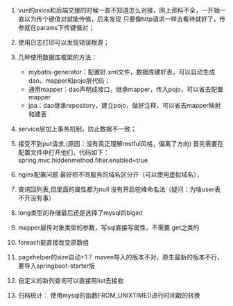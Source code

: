 1. vue的axios和后端交接的时候一直不知道怎么对接，网上资料不全，一开始一直以为传个键值对就能传值，后来发现
只要像http请求一样去看待就好了，传参就在params下传键值对；

2. 使用日志打印可以发现错误根源；

3. 几种使用数据库框架的方法：
    - mybatis-generator：配置好.xml文件，数据库建好表，可以自动生成dao、mapper和pojo层代码；
    - 通用mapper：dao声明成接口，继承mapper，传入pojo，可以省去配置mapper
    - jpa：dao继承repository，建立pojo，做好注释，可以省去mapper映射和建表

4. service层加上事务机制，防止数据不一致；

5. 接受不到put请求,(原因：没有真正理解restful风格，偏离了方向)
首先需要在配置文件中打开他们，代码如下：
spring.mvc.hiddenmethod.filter.enabled=true

6. nginx配置问题
最好把不同服务的域名区分开（可以使用虚拟域名），

7. 查询回列表,但里面的属性都为null
没有开启驼峰命名法（疑问：为啥user表不开没有事）

8. long类型的存储最后还是选择了mysql的bigint

9. mapper层传对象类型的参数，写sql直接写属性，不需要.get之类的

10. foreach能直接改变原数组

11. pagehelper的size自动+1？
maven导入的版本不对，原生最新的版本不行，要导入springboot-starter版

12. 自定义的新列查询可以直接用list去接收

13. 归档统计：
使用mysql的函数FROM_UNIXTIME()进行时间戳的转换
